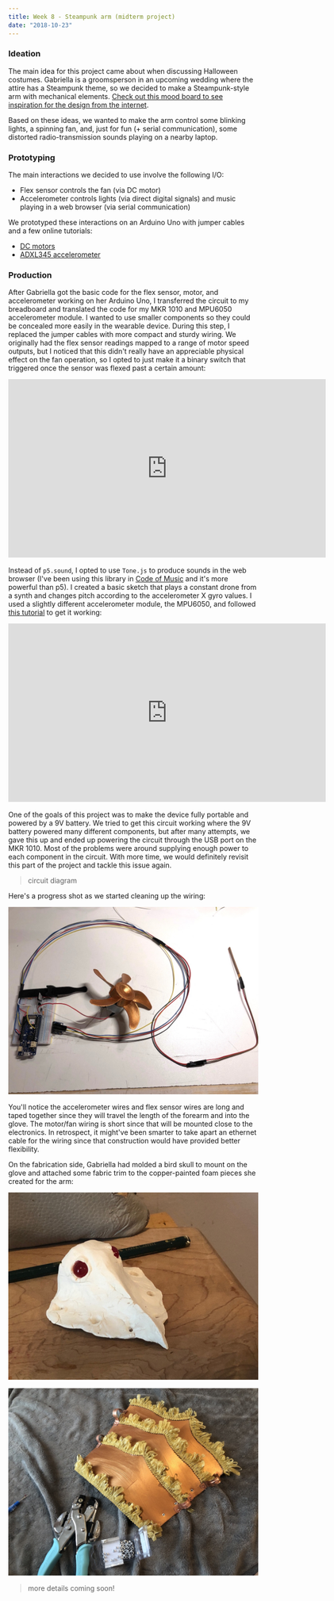 ```yaml
---
title: Week 8 - Steampunk arm (midterm project)
date: "2018-10-23"
---
```


### Ideation

The main idea for this project came about when discussing Halloween costumes. Gabriella is a groomsperson in an upcoming wedding where the attire has a Steampunk theme, so we decided to make a Steampunk-style arm with mechanical elements. [Check out this mood board to see inspiration for the design from the internet](https://www.are.na/adi-dahiya/steampunk-gadget-mood-board).

Based on these ideas, we wanted to make the arm control some blinking lights, a spinning fan, and, just for fun (+ serial communication), some distorted radio-transmission sounds playing on a nearby laptop.

### Prototyping

The main interactions we decided to use involve the following I/O:

- Flex sensor controls the fan (via DC motor)
- Accelerometer controls lights (via direct digital signals) and music playing in a web browser (via serial communication)

We prototyped these interactions on an Arduino Uno with jumper cables and a few online tutorials:

- [DC motors](https://learn.adafruit.com/adafruit-arduino-lesson-13-dc-motors/breadboard-layout)
- [ADXL345 accelerometer](http://codeyoung.blogspot.com/2009/11/adxl345-accelerometer-breakout-board.html)

### Production

After Gabriella got the basic code for the flex sensor, motor, and accelerometer working on her Arduino Uno, I transferred the circuit to my breadboard and translated the code for my MKR 1010 and MPU6050 accelerometer module. I wanted to use smaller components so they could be concealed more easily in the wearable device. During this step, I replaced the jumper cables with more compact and sturdy wiring. We originally had the flex sensor readings mapped to a range of motor speed outputs, but I noticed that this didn't really have an appreciable physical effect on the fan operation, so I opted to just make it a binary switch that triggered once the sensor was flexed past a certain amount:

<iframe src="https://player.vimeo.com/video/296754898?loop=1&title=0&byline=0&portrait=0" width="640" height="360" frameborder="0" webkitallowfullscreen mozallowfullscreen allowfullscreen></iframe>

Instead of `p5.sound`, I opted to use `Tone.js` to produce sounds in the web browser (I've been using this library in [Code of Music](../../code-of-music) and it's more powerful than p5). I created a basic sketch that plays a constant drone from a synth and changes pitch according to the accelerometer X gyro values. I used a slightly different accelerometer module, the MPU6050, and followed [this tutorial](http://www.electronicwings.com/arduino/mpu6050-interfacing-with-arduino-uno) to get it working:

<iframe src="https://player.vimeo.com/video/296754939?loop=1&title=0&byline=0&portrait=0" width="640" height="360" frameborder="0" webkitallowfullscreen mozallowfullscreen allowfullscreen></iframe>

One of the goals of this project was to make the device fully portable and powered by a 9V battery. We tried to get this circuit working where the 9V battery powered many different components, but after many attempts, we gave this up and ended up powering the circuit through the USB port on the MKR 1010. Most of the problems were around supplying enough power to each component in the circuit. With more time, we would definitely revisit this part of the project and tackle this issue again.

> circuit diagram

Here's a progress shot as we started cleaning up the wiring:

![wiring-progress](steampunk-arm-wiring-progress.jpg)

You'll notice the accelerometer wires and flex sensor wires are long and taped together since they will travel the length of the forearm and into the glove. The motor/fan wiring is short since that will be mounted close to the electronics. In retrospect, it might've been smarter to take apart an ethernet cable for the wiring since that construction would have provided better flexibility.

On the fabrication side, Gabriella had molded a bird skull to mount on the glove and attached some fabric trim to the copper-painted foam pieces she created for the arm:

![bird-clay](steampunk-arm-bird-clay.jpg)

![trim](steampunk-arm-trim.jpg)

> more details coming soon!
